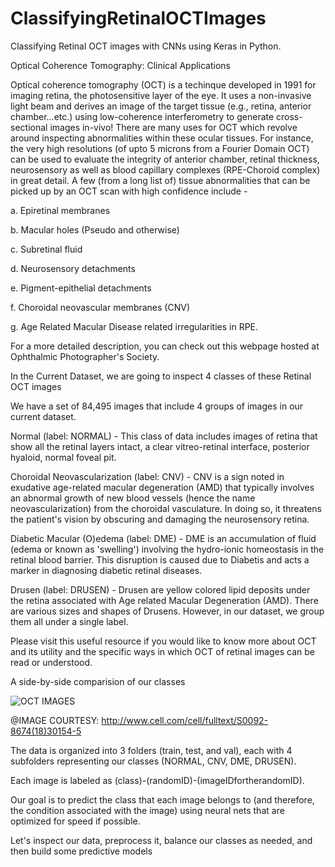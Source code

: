 # ClassifyingRetinalOCTImages
 Classifying Retinal OCT images with CNNs using Keras in Python.
 
 Optical Coherence Tomography: Clinical Applications

Optical coherence tomography (OCT) is a techinque developed in 1991 for imaging retina, the photosensitive layer of the eye. It uses a non-invasive light beam and derives an image of the target tissue (e.g., retina, anterior chamber...etc.) using low-coherence interferometry to generate cross-sectional images in-vivo! There are many uses for OCT which revolve around inspecting abnormalities within these ocular tissues. For instance, the very high resolutions (of upto 5 microns from a Fourier Domain OCT) can be used to evaluate the integrity of anterior chamber, retinal thickness, neurosensory as well as blood capillary complexes (RPE-Choroid complex) in great detail. A few (from a long list of) tissue abnormalities that can be picked up by an OCT scan with high confidence include -

a. Epiretinal membranes

b. Macular holes (Pseudo and otherwise)

c. Subretinal fluid

d. Neurosensory detachments

e. Pigment-epithelial detachments

f. Choroidal neovascular membranes (CNV)

g. Age Related Macular Disease related irregularities in RPE.

For a more detailed description, you can check out this webpage hosted at Ophthalmic Photographer's Society.

In the Current Dataset, we are going to inspect 4 classes of these Retinal OCT images

We have a set of 84,495 images that include 4 groups of images in our current dataset.

Normal (label: NORMAL) - This class of data includes images of retina that show all the retinal layers intact, a clear vitreo-retinal interface, posterior hyaloid, normal foveal pit.

Choroidal Neovascularization (label: CNV) - CNV is a sign noted in exudative age-related macular degeneration (AMD) that typically involves an abnormal growth of new blood vessels (hence the name neovascularization) from the choroidal vasculature. In doing so, it threatens the patient's vision by obscuring and damaging the neurosensory retina.

Diabetic Macular (O)edema (label: DME) - DME is an accumulation of fluid (edema or known as 'swelling') involving the hydro-ionic homeostasis in the retinal blood barrier. This disruption is caused due to Diabetis and acts a marker in diagnosing diabetic retinal diseases.

Drusen (label: DRUSEN) - Drusen are yellow colored lipid deposits under the retina associated with Age related Macular Degeneration (AMD). There are various sizes and shapes of Drusens. However, in our dataset, we group them all under a single label.

Please visit this useful resource if you would like to know more about OCT and its utility and the specific ways in which OCT of retinal images can be read or understood.

A side-by-side comparision of our classes

![OCT IMAGES](https://els-jbs-prod-cdn.literatumonline.com/cms/attachment/4d0da5d1-ed26-4571-bc3f-8d1b02af390b/gr2.jpg)

@IMAGE COURTESY: http://www.cell.com/cell/fulltext/S0092-8674(18)30154-5

The data is organized into 3 folders (train, test, and val), each with 4 subfolders representing our classes (NORMAL, CNV, DME, DRUSEN).

Each image is labeled as (class)-(randomID)-(imageIDfortherandomID).

Our goal is to predict the class that each image belongs to (and therefore, the condition associated with the image) using neural nets that are optimized for speed if possible.

Let's inspect our data, preprocess it, balance our classes as needed, and then build some predictive models
